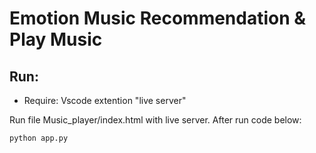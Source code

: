 # Emotion Music Recommendation & Play Music

## Run:
  - Require: Vscode extention "live server"
  
  Run file Music_player/index.html with live server. After run code below:
``` 
python app.py

```
